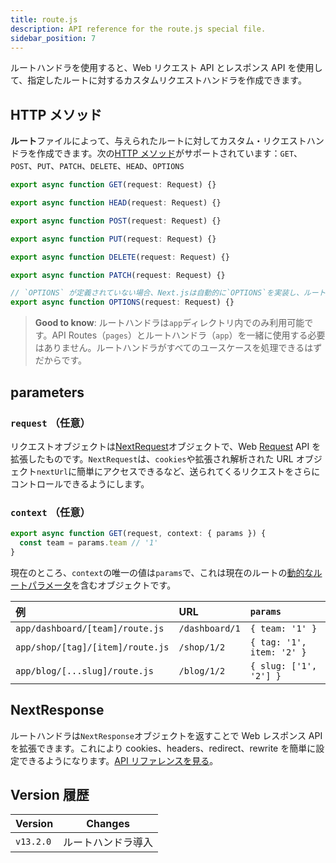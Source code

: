```yaml
---
title: route.js
description: API reference for the route.js special file.
sidebar_position: 7
---
```


ルートハンドラを使用すると、Web リクエスト API とレスポンス API を使用して、指定したルートに対するカスタムリクエストハンドラを作成できます。

## HTTP メソッド

**ルート**ファイルによって、与えられたルートに対してカスタム・リクエストハンドラを作成できます。次の[HTTP メソッド](https://developer.mozilla.org/en-US/docs/Web/HTTP/Methods)がサポートされています：`GET`、`POST`、`PUT`、`PATCH`、`DELETE`、`HEAD`、`OPTIONS`

```ts title="route.ts"
export async function GET(request: Request) {}

export async function HEAD(request: Request) {}

export async function POST(request: Request) {}

export async function PUT(request: Request) {}

export async function DELETE(request: Request) {}

export async function PATCH(request: Request) {}

// `OPTIONS` が定義されていない場合、Next.jsは自動的に`OPTIONS`を実装し、ルートハンドラで定義されている他のメソッドに応じて適切なレスポンス`Allow`ヘッダーを設定します。
export async function OPTIONS(request: Request) {}
```

> **Good to know**: ルートハンドラは`app`ディレクトリ内でのみ利用可能です。API Routes（`pages`）とルートハンドラ（`app`）を一緒に使用する必要はありません。ルートハンドラがすべてのユースケースを処理できるはずだからです。

## parameters

### `request` （任意）

<!-- TODO: Fix link -->

リクエストオブジェクトは[NextRequest](/docs/app-router/api-reference/functions/next-request)オブジェクトで、Web [Request](https://developer.mozilla.org/en-US/docs/Web/API/Request) API を拡張したものです。`NextRequest`は、`cookies`や拡張され解析された URL オブジェクト`nextUrl`に簡単にアクセスできるなど、送られてくるリクエストをさらにコントロールできるようにします。

### `context` （任意）

```js title="app/dashboard/[team]/route.js"
export async function GET(request, context: { params }) {
  const team = params.team // '1'
}
```

現在のところ、`context`の唯一の値は`params`で、これは現在のルートの[動的なルートパラメータ](/docs/app-router/building-your-application/routing/dynamic-routes)を含むオブジェクトです。

| 例                               | URL            | `params`                  |
| :------------------------------- | :------------- | :------------------------ |
| `app/dashboard/[team]/route.js`  | `/dashboard/1` | `{ team: '1' }`           |
| `app/shop/[tag]/[item]/route.js` | `/shop/1/2`    | `{ tag: '1', item: '2' }` |
| `app/blog/[...slug]/route.js`    | `/blog/1/2`    | `{ slug: ['1', '2'] }`    |

## NextResponse

<!-- TODO: Fix link -->

ルートハンドラは`NextResponse`オブジェクトを返すことで Web レスポンス API を拡張できます。これにより cookies、headers、redirect、rewrite を簡単に設定できるようになります。[API リファレンスを見る](/docs/app-router/api-reference/functions/next-response)。

## Version 履歴

| Version   | Changes            |
| --------- | ------------------ |
| `v13.2.0` | ルートハンドラ導入 |
